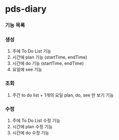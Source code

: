 # pds-diary

### 기능 목록

### 생성
1. 주에 To Do List 기능
2. 시간에 plan 기능 (startTime, endTime)
3. 시간에 do 기능 (startTime, endTime)
4. 요일에 see 기능

### 조회
1. 주간 to do list + 1개의 요일 plan, do, see 만 보기 기능

### 수정
1. 주에 To Do List 수정 기능
2. 시간에 plan 수정 기능
3. 시간에 do 수정 기능
